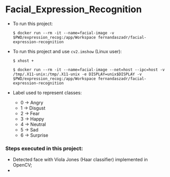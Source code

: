 # Facial_Expression_Recognition


* To run this project:

  `$ docker run --rm -it --name=facial-image -v $PWD/expression_recog:/app/Workspace fernandaszadr/facial-expression-recognition`

* To run this project and use `cv2.imshow` (Linux user):

  `$ xhost +`

  `$ docker run --rm -it --name=facial-image --net=host --ipc=host -v /tmp/.X11-unix:/tmp/.X11-unix -e DISPLAY=unix$DISPLAY -v $PWD/expression_recog:/app/Workspace fernandaszadr/facial-expression-recognition`

* Label used to represent classes:
  * 0 -> Angry
  * 1 -> Disgust
  * 2 -> Fear
  * 3 -> Happy
  * 4 -> Neutral
  * 5 -> Sad
  * 6 -> Surprise

### Steps executed in this project:
  * Detected face with Viola Jones (Haar classifier) implemented in OpenCV;
  * 
